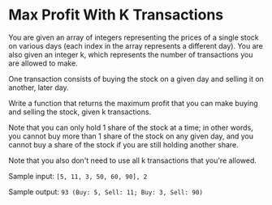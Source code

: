 # Max Profit With K Transactions

You are given an array of integers representing the prices of a single stock
on various days (each index in the array represents a different day).
You are also given an integer k, which represents the number of transactions you are allowed to make.

One transaction consists of buying the stock on a given day and selling it on another, later day.

Write a function that returns the maximum profit that you can make buying and selling the stock,
given k transactions.

Note that you can only hold 1 share of the stock at a time; in other words,
you cannot buy more than 1 share of the stock on any given day,
and you cannot buy a share of the stock if you are still holding another share.

Note that you also don't need to use all k transactions that you're allowed.

Sample input: `[5, 11, 3, 50, 60, 90], 2`

Sample output: `93 (Buy: 5, Sell: 11; Buy: 3, Sell: 90)`